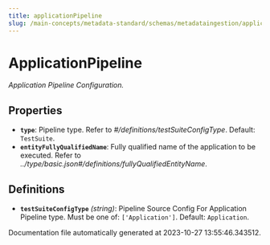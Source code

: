 ```yaml
---
title: applicationPipeline
slug: /main-concepts/metadata-standard/schemas/metadataingestion/applicationpipeline
---
```


# ApplicationPipeline

*Application Pipeline Configuration.*

## Properties

- **`type`**: Pipeline type. Refer to *#/definitions/testSuiteConfigType*. Default: `TestSuite`.
- **`entityFullyQualifiedName`**: Fully qualified name of the application to be executed. Refer to *../type/basic.json#/definitions/fullyQualifiedEntityName*.
## Definitions

- **`testSuiteConfigType`** *(string)*: Pipeline Source Config For Application Pipeline type. Must be one of: `['Application']`. Default: `Application`.


Documentation file automatically generated at 2023-10-27 13:55:46.343512.
